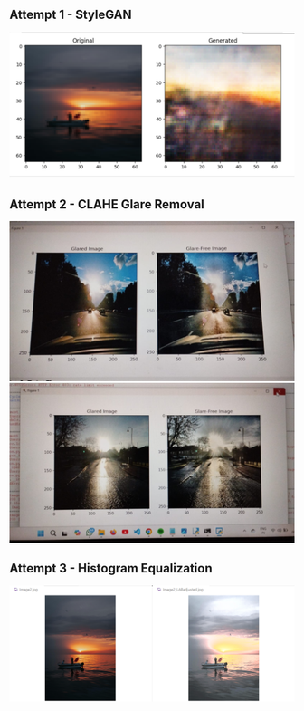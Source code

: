 ## Attempt 1 - StyleGAN
![!\[alt text\](Glaredetection\StyleGAN\Result.png)](StyleGAN/Result.png)

## Attempt 2 - CLAHE Glare Removal
![alt text](<CLAHE Glare Removal/Result.jpg>)
![alt text](<CLAHE Glare Removal/Result1.jpg>)

## Attempt 3 - Histogram Equalization
![alt text](<Histogram Equalization/Result.png>)
